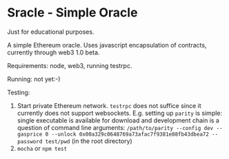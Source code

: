 # Sracle - Simple Oracle

Just for educational purposes.

A simple Ethereum oracle. Uses javascript encapsulation of contracts, currently
through web3 1.0 beta.

Requirements: node, web3, running testrpc.

Running: not yet:-)

Testing: 

1. Start private Ethereum network. `testrpc` does not suffice since it currently
does not support websockets. E.g. setting up `parity` is simple: single 
executable is available for download and development chain is a question of
command line arguments: `/path/to/parity --config dev --gasprice 0 --unlock 0x00a329c0648769a73afac7f9381e08fb43dbea72 --password test/pwd`
(in the root directory)
2. `mocha` or `npm test`
